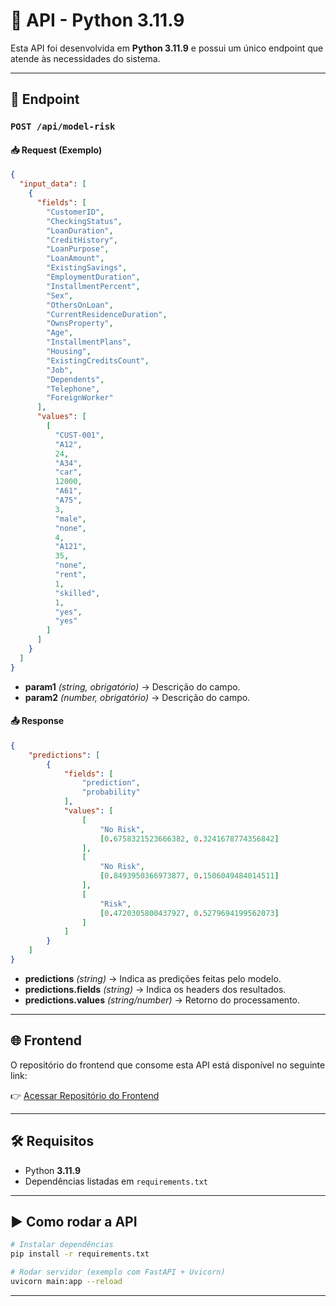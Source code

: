 # 📌 API - Python 3.11.9

Esta API foi desenvolvida em **Python 3.11.9** e possui um único endpoint que atende às necessidades do sistema.

---

## 🚀 Endpoint

### `POST /api/model-risk`

#### 📥 Request (Exemplo)
```json
{
  "input_data": [
    {
      "fields": [
        "CustomerID",
        "CheckingStatus",
        "LoanDuration",
        "CreditHistory",
        "LoanPurpose",
        "LoanAmount",
        "ExistingSavings",
        "EmploymentDuration",
        "InstallmentPercent",
        "Sex",
        "OthersOnLoan",
        "CurrentResidenceDuration",
        "OwnsProperty",
        "Age",
        "InstallmentPlans",
        "Housing",
        "ExistingCreditsCount",
        "Job",
        "Dependents",
        "Telephone",
        "ForeignWorker"
      ],
      "values": [
        [
          "CUST-001",
          "A12",
          24,
          "A34",
          "car",
          12000,
          "A61",
          "A75",
          3,
          "male",
          "none",
          4,
          "A121",
          35,
          "none",
          "rent",
          1,
          "skilled",
          1,
          "yes",
          "yes"
        ]
      ]
    }
  ]
}
```

- **param1** *(string, obrigatório)* → Descrição do campo.  
- **param2** *(number, obrigatório)* → Descrição do campo.  

#### 📤 Response
```json
{
    "predictions": [
        {
            "fields": [
                "prediction",
                "probability"
            ],
            "values": [
                [
                    "No Risk",
                    [0.6758321523666382, 0.3241678774356842]
                ],
                [
                    "No Risk", 
                    [0.8493950366973877, 0.1506049484014511]
                ],
                [
                    "Risk",
                    [0.4720305800437927, 0.5279694199562073]
                ]
            ]
        }
    ]
}
```

- **predictions** *(string)* → Indica as predições feitas pelo modelo.  
- **predictions.fields** *(string)* → Indica os headers dos resultados.  
- **predictions.values** *(string/number)* → Retorno do processamento.  

---

## 🌐 Frontend

O repositório do frontend que consome esta API está disponível no seguinte link:  

👉 [Acessar Repositório do Frontend](https://github.com/vek03/AI-Soldiers-UI)

---

## 🛠️ Requisitos

- Python **3.11.9**  
- Dependências listadas em `requirements.txt`

---

## ▶️ Como rodar a API

```bash
# Instalar dependências
pip install -r requirements.txt

# Rodar servidor (exemplo com FastAPI + Uvicorn)
uvicorn main:app --reload
```
---
